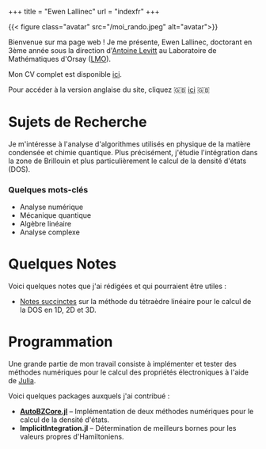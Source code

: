 +++
title = "Ewen Lallinec"
url = "indexfr"
+++


{{< figure class="avatar" src="/moi_rando.jpeg" alt="avatar">}}

Bienvenue sur ma page web ! Je me présente, Ewen Lallinec, doctorant en 3ème année sous la direction d'[Antoine Levitt](https://www.imo.universite-paris-saclay.fr/~antoine.levitt/) au Laboratoire de Mathématiques d'Orsay ([LMO](https://www.imo.universite-paris-saclay.fr/fr/)). 

Mon CV complet est disponible [ici](/fr/cvfr.pdf).

Pour accéder à la version anglaise du site, cliquez 🇬🇧 [ici](/en) 🇬🇧

# Sujets de Recherche
Je m'intéresse à l'analyse d'algorithmes utilisés en physique de la matière condensée et chimie quantique. Plus précisément, j'étudie l'intégration dans la zone de Brillouin et plus particulièrement le calcul de la densité d'états (DOS).

### Quelques mots-clés
* Analyse numérique
* Mécanique quantique
* Algèbre linéaire
* Analyse complexe

# Quelques Notes
Voici quelques notes que j'ai rédigées et qui pourraient être utiles :
* [Notes succinctes](/lt.pdf) sur la méthode du tétraèdre linéaire pour le calcul de la DOS en 1D, 2D et 3D.

# Programmation
Une grande partie de mon travail consiste à implémenter et tester des méthodes numériques pour le calcul des propriétés électroniques à l'aide de [Julia](https://julialang.org/).

Voici quelques packages auxquels j'ai contribué :
* **[AutoBZCore.jl](https://lxvm.github.io/AutoBZCore.jl/stable/)** – Implémentation de deux méthodes numériques pour le calcul de la densité d'états.
* **ImplicitIntegration.jl** – Détermination de meilleurs bornes pour les valeurs propres d'Hamiltoniens.
